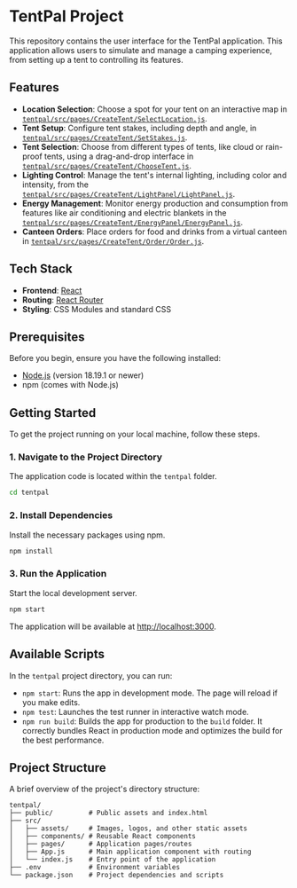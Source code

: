 # TentPal Project

This repository contains the user interface for the TentPal application. This application allows users to simulate and manage a camping experience, from setting up a tent to controlling its features.

## Features

*   **Location Selection**: Choose a spot for your tent on an interactive map in [`tentpal/src/pages/CreateTent/SelectLocation.js`](tentpal/src/pages/CreateTent/SelectLocation.js).
*   **Tent Setup**: Configure tent stakes, including depth and angle, in [`tentpal/src/pages/CreateTent/SetStakes.js`](tentpal/src/pages/CreateTent/SetStakes.js).
*   **Tent Selection**: Choose from different types of tents, like cloud or rain-proof tents, using a drag-and-drop interface in [`tentpal/src/pages/CreateTent/ChooseTent.js`](tentpal/src/pages/CreateTent/ChooseTent.js).
*   **Lighting Control**: Manage the tent's internal lighting, including color and intensity, from the [`tentpal/src/pages/CreateTent/LightPanel/LightPanel.js`](tentpal/src/pages/CreateTent/LightPanel/LightPanel.js).
*   **Energy Management**: Monitor energy production and consumption from features like air conditioning and electric blankets in the [`tentpal/src/pages/CreateTent/EnergyPanel/EnergyPanel.js`](tentpal/src/pages/CreateTent/EnergyPanel/EnergyPanel.js).
*   **Canteen Orders**: Place orders for food and drinks from a virtual canteen in [`tentpal/src/pages/CreateTent/Order/Order.js`](tentpal/src/pages/CreateTent/Order/Order.js).

## Tech Stack

*   **Frontend**: [React](https://reactjs.org/)
*   **Routing**: [React Router](https://reactrouter.com/)
*   **Styling**: CSS Modules and standard CSS

## Prerequisites

Before you begin, ensure you have the following installed:
*   [Node.js](https://nodejs.org/) (version 18.19.1 or newer)
*   npm (comes with Node.js)

## Getting Started

To get the project running on your local machine, follow these steps.

### 1. Navigate to the Project Directory

The application code is located within the `tentpal` folder.

```sh
cd tentpal
```

### 2. Install Dependencies

Install the necessary packages using npm.

```sh
npm install
```

### 3. Run the Application

Start the local development server.

```sh
npm start
```

The application will be available at [http://localhost:3000](http://localhost:3000).

## Available Scripts

In the `tentpal` project directory, you can run:

-   `npm start`: Runs the app in development mode. The page will reload if you make edits.
-   `npm test`: Launches the test runner in interactive watch mode.
-   `npm run build`: Builds the app for production to the `build` folder. It correctly bundles React in production mode and optimizes the build for the best performance.

## Project Structure

A brief overview of the project's directory structure:

```
tentpal/
├── public/         # Public assets and index.html
├── src/
│   ├── assets/     # Images, logos, and other static assets
│   ├── components/ # Reusable React components
│   ├── pages/      # Application pages/routes
│   ├── App.js      # Main application component with routing
│   └── index.js    # Entry point of the application
├── .env            # Environment variables
└── package.json    # Project dependencies and scripts
```